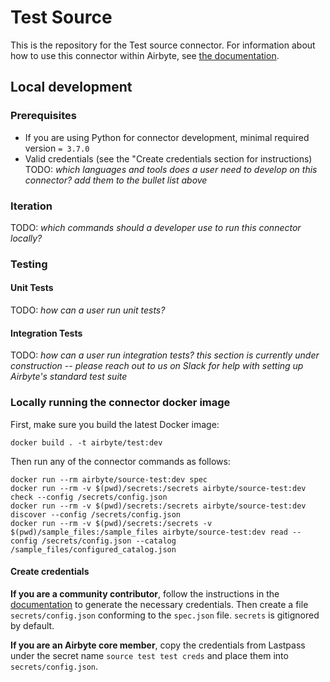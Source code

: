 # Test Source

This is the repository for the Test source connector.
For information about how to use this connector within Airbyte, see [the documentation](https://docs.airbyte.io/integrations/sources/test).

## Local development

### Prerequisites
* If you are using Python for connector development, minimal required version `= 3.7.0`
* Valid credentials (see the "Create credentials section for instructions)
TODO: _which languages and tools does a user need to develop on this connector? add them to the bullet list above_

### Iteration
TODO: _which commands should a developer use to run this connector locally?_

### Testing
#### Unit Tests
TODO: _how can a user run unit tests?_

#### Integration Tests
TODO: _how can a user run integration tests?_
_this section is currently under construction -- please reach out to us on Slack for help with setting up Airbyte's standard test suite_


### Locally running the connector docker image

First, make sure you build the latest Docker image:
```
docker build . -t airbyte/test:dev
```

Then run any of the connector commands as follows:
```
docker run --rm airbyte/source-test:dev spec
docker run --rm -v $(pwd)/secrets:/secrets airbyte/source-test:dev check --config /secrets/config.json
docker run --rm -v $(pwd)/secrets:/secrets airbyte/source-test:dev discover --config /secrets/config.json
docker run --rm -v $(pwd)/secrets:/secrets -v $(pwd)/sample_files:/sample_files airbyte/source-test:dev read --config /secrets/config.json --catalog /sample_files/configured_catalog.json
```

#### Create credentials
**If you are a community contributor**, follow the instructions in the [documentation](https://docs.airbyte.io/integrations/sources/test)
to generate the necessary credentials. Then create a file `secrets/config.json` conforming to the `spec.json` file. `secrets` is gitignored by default.

**If you are an Airbyte core member**, copy the credentials from Lastpass under the secret name `source test test creds`
and place them into `secrets/config.json`.
